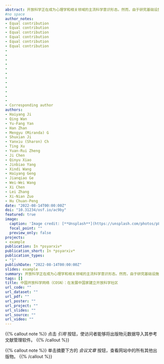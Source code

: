 ```yaml
---
abstract: 开放科学正在成为心理学和相关领域的主流科学意识形态。然而，由于研究基础设施不足，资源有限，以及缺乏当地支持以及其他各种困难，研究人员 - 特别是发展中国家的早期职业研究人员（ECR） - 在推动开放科学向前发展方面面临重大障碍。在中国，ECR经常因为语言障碍和缺乏专门的沟通渠道等原因而感到不鼓励参加开放科学。为了弥合这一差距，中国开放科学网络（COSN）从一个简单的愿望开始，让讲中文的ECR和广大学者听到开放科学的声音。凭借草根导向、多样性和包容性的核心价值观，COSN已从一个小型开放科学兴趣小组发展成为中文社区和开放科学社区公认的组织。自2016年首次举办活动以来，COSN已组织了3次面对面研讨会、55次期刊俱乐部会议、38次讲座、12次辅导，并将15篇开放科学英文文章和博客翻译成中文。目前，COSN官方微信账号拥有超过22，000名订阅者，超过1，000名研究人员/学生积极参与开放科学的讨论。在本文中，COSN分享了其开发此类网络的经验，并希望它们对其他希望启动其开放科学计划的发展中国家的ECR有所帮助。我们预见到COSN与所有其他本地和国际网络一起进行巨大的合作，以进一步加速开放科学运动。
#no space
author_notes:
- Equal contribution
- Equal contribution
- Equal contribution
- Equal contribution
- Equal contribution
- Equal contribution
- 
- 
- 
- 
- 
- 
- 
- 
- 
- 
- 
- 
- Corresponding author
authors:
- Haiyang Ji
- Qing Wan
- Yu-Fang Yan
- Han Zhan
- Mengyu (Miranda) G
- Shuxian Ji
- Yanxiu (Sharon) Ch
- Ting Xu
- Yuan-Rui Zheng
- Ji Chen
- Qinyu Xiao
- Jinbiao Yang
- Xindi Wang
- Haiyang Geng
- Jianqiao Ge
- Wei-Wei Wang 
- Xi Chen
- Lei Zhang
- Xi-Nian Zuo
- Hu Chuan-Peng
date: "2022-08-14T00:00:00Z"
doi: "10.31234/osf.io/ac9by"
featured: true
image:
  caption: 'Image credit: [**Unsplash**](https://unsplash.com/photos/pLCdAaMFLTE)'
  focal_point: ""
  preview_only: false
projects:
- example
publication: In *psyarxiv*
publication_short: In *psyarxiv*
publication_types:
- "1"
publishDate: "2022-08-14T00:00:00Z"
slides: example
summary: 开放科学正在成为心理学和相关领域的主流科学意识形态。然而，由于研究基础设施不足，资源有限，以及缺乏当地支持以及其他各种困难，研究人员 - 特别是发展中国家的早期职业研究人员（ECR） - 在推动开放科学向前发展方面面临重大障碍。
tags: []
title: 中国开放科学网络（COSN）：在发展中国家建立开放科学社区
url_code: ""
url_dataset: ""
url_pdf: ""
url_poster: ""
url_project: ""
url_slides: ""
url_source: ""
url_video: ""
---
```


{{% callout note %}}
点击 _引用_ 按钮，使访问者能够将出版物元数据导入其参考文献管理软件。
{{% /callout %}}

{{% callout note %}}
单击摘要下方的 _会议文章_ 按钮，查看网站中的所有其他出版物。
{{% /callout %}}


